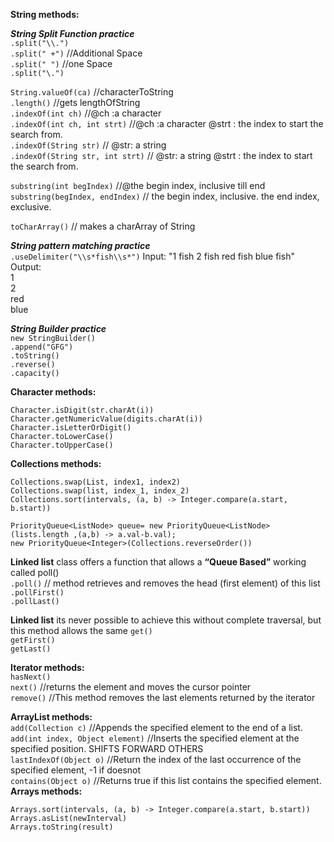 **String methods:**

***String Split Function practice*** <br>
```.split("\\.")```<br>
```.split(" +")``` //Additional Space<br>
```.split(" ")``` //one Space <br>
```.split("\.")``` <br>

```String.valueOf(ca)``` //characterToString <br>
```.length()``` //gets lengthOfString <br>
```.indexOf(int ch)``` //@ch :a character <br>
```.indexOf(int ch, int strt)``` //@ch :a character @strt : the index to start the search from. <br>
```.indexOf(String str)``` // @str: a string <br>
```.indexOf(String str, int strt)``` // @str: a string @strt : the index to start the search from. <br>

```substring(int begIndex)``` //@the begin index, inclusive till end <br>
```substring(begIndex, endIndex)``` // the begin index, inclusive. the end index, exclusive. <br>


```toCharArray()``` // makes a charArray of String


***String pattern matching practice*** <br>
```.useDelimiter("\\s*fish\\s*")```
Input: "1 fish 2 fish red fish blue fish"<br>
Output:<br>
 1<br>
 2<br>
 red<br>
 blue <br>


***String Builder practice*** <br>
```new StringBuilder()``` <br>
```.append("GFG")``` <br>
```.toString()``` <br>
```.reverse()``` <br>
```.capacity()``` <br>

**Character methods:**<br>

```Character.isDigit(str.charAt(i))``` <br>
```Character.getNumericValue(digits.charAt(i))``` <br>
```Character.isLetterOrDigit()``` <br>
```Character.toLowerCase()``` <br>
```Character.toUpperCase()``` <br>


**Collections methods:**<br>

```Collections.swap(List, index1, index2)``` <br>
```Collections.swap(list, index_1, index_2)``` <br>
```Collections.sort(intervals, (a, b) -> Integer.compare(a.start, b.start))```


```PriorityQueue<ListNode> queue= new PriorityQueue<ListNode>(lists.length ,(a,b) -> a.val-b.val);``` <br>
```new PriorityQueue<Integer>(Collections.reverseOrder())``` <br>

**Linked list** class offers a function that allows a **“Queue Based”** working called poll() <br>
```.poll()```  // method retrieves and removes the head (first element) of this list <br>
```.pollFirst()``` <br>
```.pollLast()``` <br>

**Linked list** its never possible to achieve this without complete traversal, but this method allows the same
```get()``` <br>
```getFirst()``` <br>
```getLast()``` <br>

**Iterator methods:**<br>
```hasNext()``` <br>
```next()``` //returns the element and moves the cursor pointer <br>
```remove()``` //This method removes the last elements returned by the iterator <br>

**ArrayList methods:** <br>
```add(Collection c)``` //Appends the specified element to the end of a list. <br>
```add(int index, Object element)```  //Inserts the specified element at the specified position. SHIFTS FORWARD OTHERS<br>
```lastIndexOf(Object o)```	//Return the index of the last occurrence of the specified element, -1 if doesnot <br>
```contains(Object o)```	 //Returns true if this list contains the specified element. <br>
**Arrays methods:**<br>

```Arrays.sort(intervals, (a, b) -> Integer.compare(a.start, b.start))``` <br>
```Arrays.asList(newInterval)``` <br>
```Arrays.toString(result)``` <br>


